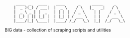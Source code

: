 ```
     ____  _   ____    ____      _     _____     _     
    |  _ )(_) / ___|  |  _ \    / \   |_   _|   / \    
    |  _ \ _ | |  _   | | | |  / _ \    | |    / _ \   
    | |_) | || |_| |  | |_| | / ___ \   | |   / ___ \  
    |____/|_| \____|  |____/ /_/   \_\  |_|  /_/   \_\
```

BIG data - collection of scraping scripts and utilities
